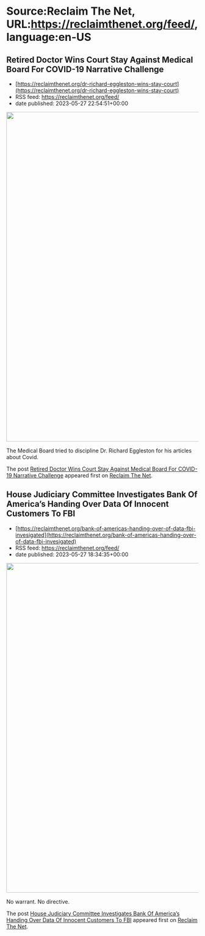 # Source:Reclaim The Net, URL:https://reclaimthenet.org/feed/, language:en-US

## Retired Doctor Wins Court Stay Against Medical Board For COVID-19 Narrative Challenge
 - [https://reclaimthenet.org/dr-richard-eggleston-wins-stay-court](https://reclaimthenet.org/dr-richard-eggleston-wins-stay-court)
 - RSS feed: https://reclaimthenet.org/feed/
 - date published: 2023-05-27 22:54:51+00:00

<a href="https://reclaimthenet.org/dr-richard-eggleston-wins-stay-court" rel="nofollow" title="Retired Doctor Wins Court Stay Against Medical Board For COVID-19 Narrative Challenge"><img alt="" class="webfeedsFeaturedVisual wp-post-image" height="864" src="https://reclaimthenet.org/wp-content/uploads/2023/05/Dr-Richard-Eggleston.jpg" style="display: block; margin: auto; margin-bottom: 15px;" width="1536" /></a><p>The Medical Board tried to discipline Dr. Richard Eggleston for his articles about Covid.</p>
<p>The post <a href="https://reclaimthenet.org/dr-richard-eggleston-wins-stay-court" rel="nofollow">Retired Doctor Wins Court Stay Against Medical Board For COVID-19 Narrative Challenge</a> appeared first on <a href="https://reclaimthenet.org" rel="nofollow">Reclaim The Net</a>.</p>

## House Judiciary Committee Investigates Bank Of America’s Handing Over Data Of Innocent Customers To FBI
 - [https://reclaimthenet.org/bank-of-americas-handing-over-of-data-fbi-invesigated](https://reclaimthenet.org/bank-of-americas-handing-over-of-data-fbi-invesigated)
 - RSS feed: https://reclaimthenet.org/feed/
 - date published: 2023-05-27 18:34:35+00:00

<a href="https://reclaimthenet.org/bank-of-americas-handing-over-of-data-fbi-invesigated" rel="nofollow" title="House Judiciary Committee Investigates Bank Of America&#8217;s Handing Over Data Of Innocent Customers To FBI"><img alt="" class="webfeedsFeaturedVisual wp-post-image" height="864" src="https://reclaimthenet.org/wp-content/uploads/2023/05/boa-29032.jpg" style="display: block; margin: auto; margin-bottom: 15px;" width="1536" /></a><p>No warrant. No directive.</p>
<p>The post <a href="https://reclaimthenet.org/bank-of-americas-handing-over-of-data-fbi-invesigated" rel="nofollow">House Judiciary Committee Investigates Bank Of America&#8217;s Handing Over Data Of Innocent Customers To FBI</a> appeared first on <a href="https://reclaimthenet.org" rel="nofollow">Reclaim The Net</a>.</p>

